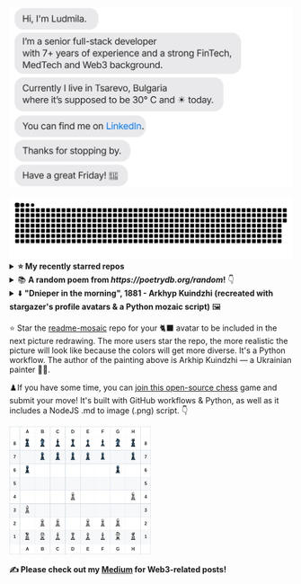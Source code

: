 [![](https://raw.githubusercontent.com/milaabl/milaabl/main/chat.svg)](https://www.linkedin.com/in/ludmila-a-dev/)

<!-- https://github.com/milaabl/milaabl/assets/86361434/c35b0e6f-acf0-435e-920d-b90faa4788ad -->

<img alt="Snake eating my contributions for breakfast🧉" src="https://raw.githubusercontent.com/milaabl/milaabl-readme/preview/github-contribution-grid-snake.svg" />

<details>
<summary>
  <strong>⭐ My recently starred repos </strong>
</summary>
  
<!-- Starred repos start -->
| Name | Url | Stars | Description |
| --- | --- |  --- |  --- |
| the-coder-o/a-bd.me|https://github.com/the-coder-o/a-bd.me|8|My personal website made with Next.js 14 (App Router). Features blog posts, gear list, dark theme and more. Tailwind CSS,  Radix, Framer Motion, and Vercel.|
| Xunzhuo/Xunzhuo|https://github.com/Xunzhuo/Xunzhuo|35|About me|
| zcaceres/interview-prep|https://github.com/zcaceres/interview-prep|1|algos, data structures etc.|
| zcaceres/snoop|https://github.com/zcaceres/snoop|3|Like grep or ack... for the DOM|
| zcaceres/zcaceres|https://github.com/zcaceres/zcaceres|2|Super secret Github profile README thing|
| zcaceres/dotfiles|https://github.com/zcaceres/dotfiles|2|System setup w/dotfiles, tools, and apps automated with Ansible. Forever a WIP.|
| glitch-txs/walletconnect-cafe|https://github.com/glitch-txs/walletconnect-cafe|2|Ethereum-provider implementation with Cafe (global state manager)|
| glitch-txs/metamask-csp-firefox|https://github.com/glitch-txs/metamask-csp-firefox|4|MetaMask is blocked by Firefox when using CSP|
| glitch-txs/next-auth|https://github.com/glitch-txs/next-auth|1|Authentication for the Web.|
| michaelsbradleyjr/nim-notcurses|https://github.com/michaelsbradleyjr/nim-notcurses|28|Nim wrapper for Notcurses: blingful TUIs and character graphics|
| arianXdev/hardhat-jest|https://github.com/arianXdev/hardhat-jest|9|A Hardhat plugin that allows you to use Jest easily!|
| przemek890/Gender_prediction|https://github.com/przemek890/Gender_prediction|4|An application that utilizes camera input to predict a person's gender using a convolutional layer in PyTorch.|
| pieralukasz/pixel-recruitment-task|https://github.com/pieralukasz/pixel-recruitment-task|1|Zadanie rekrutacyjne Pixel Technology|
| SaraRasoulian/oop-solid-patterns|https://github.com/SaraRasoulian/oop-solid-patterns|14|💎  An educational repository for OOP, SOLID and Design Patterns|
| BogdanMFometescu/resume-builder|https://github.com/BogdanMFometescu/resume-builder|12|Django-based web application that allows users to create, update, and export professional resumes.|
| 0xMimir/Advance-CNN-LSTM-Model-for-Cryptocurrency-Forecasting|https://github.com/0xMimir/Advance-CNN-LSTM-Model-for-Cryptocurrency-Forecasting|8|CNN LSTM model used for predicting cryptocurrencies|
| b-hristov/b-hristov|https://github.com/b-hristov/b-hristov|1||
| CloverGit/CloverGit|https://github.com/CloverGit/CloverGit|7||
| TatevKaren/TatevKaren-data-science-portfolio|https://github.com/TatevKaren/TatevKaren-data-science-portfolio|58|Data Science Portfolio of Tatev Karen Aslanyan including Case Studies and Research Projects that I have completed that solve business problems or introduce new products. Case Study papers, codes, and additional resources are all included.|
| PiotrRut/elonmusk-twitter-notifier|https://github.com/PiotrRut/elonmusk-twitter-notifier|62|AI driven e-mail notifier for tweets mentioning stock from Elon Musk 📈|
| Vendicated/Vencord|https://github.com/Vendicated/Vencord|7839|The cutest Discord client mod|
| yeoman/yo|https://github.com/yeoman/yo|3813|CLI tool for running Yeoman generators|
| matter-labs/zksync-era|https://github.com/matter-labs/zksync-era|3077|zkSync era|
| 0age/create2crunch|https://github.com/0age/create2crunch|454|A Rust program for finding salts that create gas-efficient Ethereum addresses via CREATE2.|
| joshstevens19/ethereum-multicall|https://github.com/joshstevens19/ethereum-multicall|348|Ability to call many ethereum constant function calls in 1 JSONRPC request|
| threshold-network/token-dashboard|https://github.com/threshold-network/token-dashboard|22||
| LimeChain/mongoose-immutable-plugin|https://github.com/LimeChain/mongoose-immutable-plugin|2|Mongoose plugin guarding fields from modifications|
| ankitects/anki|https://github.com/ankitects/anki|17814|Anki's shared backend and web components, and the Qt frontend|
| lightningnetwork/lnd|https://github.com/lightningnetwork/lnd|7561|Lightning Network Daemon ⚡️|
| CoNarrative/mongo-immutable|https://github.com/CoNarrative/mongo-immutable|10|Immutable MongoDB.|

<!-- Starred repos end -->

</details>

<details>
  <summary>📚 <strong>A random poem from <em>https://poetrydb.org/random</em>!</strong> 👇 </summary>

<!-- Start poem -->
# 💮 Hymn To Death by *William Cullen Bryant*

<p>
    Oh! could I hope the wise and pure in heart<br/>Might hear my song without a frown, nor deem<br/>My voice unworthy of the theme it tries,--<br/>I would take up the hymn to Death, and say<br/>To the grim power, The world hath slandered thee<br/>And mocked thee. On thy dim and shadowy brow<br/>They place an iron crown, and call thee king<br/>Of terrors, and the spoiler of the world,<br/>Deadly assassin, that strik'st down the fair,<br/>The loved, the good--that breath'st upon the lights<br/>Of virtue set along the vale of life,<br/>And they go out in darkness. I am come,<br/>Not with reproaches, not with cries and prayers,<br/>Such as have stormed thy stern insensible ear<br/>From the beginning. I am come to speak<br/>Thy praises. True it is, that I have wept<br/>Thy conquests, and may weep them yet again:<br/>And thou from some I love wilt take a life<br/>Dear to me as my own. Yet while the spell<br/>Is on my spirit, and I talk with thee<br/>In sight of all thy trophies, face to face,<br/>Meet is it that my voice should utter forth<br/><br/>Thy nobler triumphs: I will teach the world<br/>To thank thee.--Who are thine accusers?--Who?<br/>The living!--they who never felt thy power,<br/>And know thee not. The curses of the wretch<br/>Whose crimes are ripe, his sufferings when thy hand<br/>Is on him, and the hour he dreads is come,<br/>Are writ among thy praises. But the good--<br/>Does he whom thy kind hand dismissed to peace,<br/>Upbraid the gentle violence that took off<br/>His fetters, and unbarred his prison cell?<br/>Raise then the Hymn to Death. Deliverer!<br/>God hath anointed thee to free the oppressed<br/>And crush the oppressor. When the armed chief,<br/>The conqueror of nations, walks the world,<br/>And it is changed beneath his feet, and all<br/>Its kingdoms melt into one mighty realm--<br/>Thou, while his head is loftiest, and his heart<br/>Blasphemes, imagining his own right hand<br/>Almighty, sett'st upon him thy stern grasp,<br/>And the strong links of that tremendous chain<br/>That bound mankind are crumbled; thou dost break<br/>Sceptre and crown, and beat his throne to dust.<br/>Then the earth shouts with gladness, and her tribes<br/>Gather within their ancient bounds again.<br/>Else had the mighty of the olden time,<br/>Nimrod, Sesostris, or the youth who feigned<br/>His birth from Lybian Ammon, smote even now<br/>The nations with a rod of iron, and driven<br/>Their chariot o'er our necks. Thou dost avenge,<br/>In thy good time, the wrongs of those who know<br/><br/>No other friend. Nor dost thou interpose<br/>Only to lay the sufferer asleep,<br/>Where he who made him wretched troubles not<br/>His rest--thou dost strike down his tyrant too.<br/>Oh, there is joy when hands that held the scourge<br/>Drop lifeless, and the pitiless heart is cold.<br/>Thou too dost purge from earth its horrible<br/>And old idolatries; from the proud fanes<br/>Each to his grave their priests go out, till none<br/>Is left to teach their worship; then the fires<br/>Of sacrifice are chilled, and the green moss<br/>O'ercreeps their altars; the fallen images<br/>Cumber the weedy courts, and for loud hymns,<br/>Chanted by kneeling crowds, the chiding winds<br/>Shriek in the solitary aisles. When he<br/>Who gives his life to guilt, and laughs at all<br/>The laws that God or man has made, and round<br/>Hedges his seat with power, and shines in wealth,--<br/>Lifts up his atheist front to scoff at Heaven,<br/>And celebrates his shame in open day,<br/>Thou, in the pride of all his crimes, cutt'st off<br/>The horrible example. Touched by thine,<br/>The extortioner's hard hand foregoes the gold<br/>Wrong from the o'er-worn poor. The perjurer,<br/>Whose tongue was lithe, e'en now, and voluble<br/>Against his neighbour's life, and he who laughed<br/>And leaped for joy to see a spotless fame<br/>Blasted before his own foul calumnies,<br/>Are smit with deadly silence. He, who sold<br/>His conscience to preserve a worthless life,<br/><br/>Even while he hugs himself on his escape,<br/>Trembles, as, doubly terrible, at length,<br/>Thy steps o'ertake him, and there is no time<br/>For parley--nor will bribes unclench thy grasp.<br/>Oft, too, dost thou reform thy victim, long<br/>Ere his last hour. And when the reveller,<br/>Mad in the chase of pleasure, stretches on,<br/>And strains each nerve, and clears the path of life<br/>Like wind, thou point'st him to the dreadful goal,<br/>And shak'st thy hour-glass in his reeling eye,<br/>And check'st him in mid course. Thy skeleton hand<br/>Shows to the faint of spirit the right path,<br/>And he is warned, and fears to step aside.<br/>Thou sett'st between the ruffian and his crime<br/>Thy ghastly countenance, and his slack hand<br/>Drops the drawn knife. But, oh, most fearfully<br/>Dost thou show forth Heaven's justice, when thy shafts<br/>Drink up the ebbing spirit--then the hard<br/>Of heart and violent of hand restores<br/>The treasure to the friendless wretch he wronged.<br/>Then from the writhing bosom thou dost pluck<br/>The guilty secret; lips, for ages sealed,<br/>Are faithless to the dreadful trust at length,<br/>And give it up; the felon's latest breath<br/>Absolves the innocent man who bears his crime;<br/>The slanderer, horror smitten, and in tears,<br/>Recalls the deadly obloquy he forged<br/>To work his brother's ruin. Thou dost make<br/>Thy penitent victim utter to the air<br/>The dark conspiracy that strikes at life,<br/><br/>And aims to whelm the laws; ere yet the hour<br/>Is come, and the dread sign of murder given.<br/>Thus, from the first of time, hast thou been found<br/>On virtue's side; the wicked, but for thee,<br/>Had been too strong for the good; the great of earth<br/>Had crushed the weak for ever. Schooled in guile<br/>For ages, while each passing year had brought<br/>Its baneful lesson, they had filled the world<br/>With their abominations; while its tribes,<br/>Trodden to earth, imbruted, and despoiled,<br/>Had knelt to them in worship; sacrifice<br/>Had smoked on many an altar, temple roofs<br/>Had echoed with the blasphemous prayer and hymn:<br/>But thou, the great reformer of the world,<br/>Tak'st off the sons of violence and fraud<br/>In their green pupilage, their lore half learned--<br/>Ere guilt has quite o'errun the simple heart<br/>God gave them at their birth, and blotted out<br/>His image. Thou dost mark them, flushed with hope,<br/>As on the threshold of their vast designs<br/>Doubtful and loose they stand, and strik'st them down.<br/><br/>Alas, I little thought that the stern power<br/>Whose fearful praise I sung, would try me thus<br/>Before the strain was ended. It must cease--<br/>For he is in his grave who taught my youth<br/>The art of verse, and in the bud of life<br/>Offered me to the muses. Oh, cut off<br/>Untimely! when thy reason in its strength,<br/>Ripened by years of toil and studious search<br/><br/>And watch of Nature's silent lessons, taught<br/>Thy hand to practise best the lenient art<br/>To which thou gavest thy laborious days.<br/>And, last, thy life. And, therefore, when the earth<br/>Received thee, tears were in unyielding eyes<br/>And on hard cheeks, and they who deemed thy skill<br/>Delayed their death-hour, shuddered and turned pale<br/>When thou wert gone. This faltering verse, which thou<br/>Shalt not, as wont, o'erlook, is all I have<br/>To offer at thy grave--this--and the hope<br/>To copy thy example, and to leave<br/>A name of which the wretched shall not think<br/>As of an enemy's, whom they forgive<br/>As all forgive the dead. Rest, therefore, thou<br/>Whose early guidance trained my infant steps--<br/>Rest, in the bosom of God, till the brief sleep<br/>Of death is over, and a happier life<br/>Shall dawn to waken thine insensible dust.<br/>Now thou art not--and yet the men whose guilt<br/>Has wearied Heaven for vengeance--he who bears<br/>False witness--he who takes the orphan's bread,<br/>And robs the widow--he who spreads abroad<br/>Polluted hands in mockery of prayer,<br/>Are left to cumber earth. Shuddering I look<br/>On what is written, yet I blot not out<br/>The desultory numbers--let them stand.<br/>The record of an idle revery.
</p>

***
<!-- End poem -->
</details>

<details>
<summary>
  ⬇️ <strong>"Dnieper in the morning", 1881 - Arkhyp Kuindzhi (recreated with stargazer's profile avatars & a Python mozaic script)</strong> 🖼️
</summary>

<img width="49%" src="https://raw.githubusercontent.com/milaabl/readme-mosaic/main/data/input.jpg" alt="Original picture"/>
<img width="49%" src="https://raw.githubusercontent.com/milaabl/readme-mosaic/main/data/output.jpg" alt="Output picture"/>
<img width="70%" src="https://raw.githubusercontent.com/milaabl/readme-mosaic/main/data/output.gif" alt="Output GIF"/>
</details>

⭐ Star the [readme-mosaic](https://github.com/milaabl/readme-mosaic) repo for your 🐈‍⬛ avatar to be included in the next picture redrawing. The more users star the repo, the more realistic the picture will look like because the colors will get more diverse. It's a Python workflow. The author of the painting above is Arkhip Kuindzhi — a Ukrainian painter 💙💛.

♟️If you have some time, you can [join this open-source chess](https://github.com/milaabl/readme-chess) game and submit your move! It's built with GitHub workflows & Python, as well as it includes a NodeJS .md to image (.png) script. 👇

<a href="https://github.com/milaabl/readme-chess/blob/master/README.md"><img src="https://raw.githubusercontent.com/milaabl/readme-chess/master/chess.png" alt="README chess dynamic game preview" width="50%" /></a>

<strong>✍️ Please check out my <a href="https://medium.com/@milaabl2405">Medium</a> for Web3-related posts!</strong>
